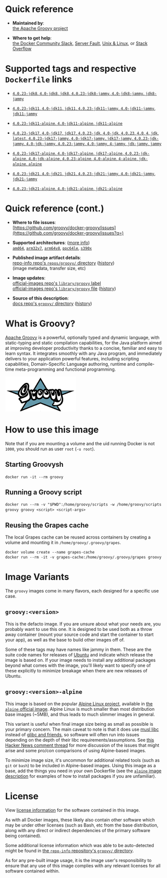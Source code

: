 <!--

********************************************************************************

WARNING:

    DO NOT EDIT "groovy/README.md"

    IT IS AUTO-GENERATED

    (from the other files in "groovy/" combined with a set of templates)

********************************************************************************

-->

# Quick reference

-	**Maintained by**:  
	[the Apache Groovy project](https://github.com/groovy/docker-groovy)

-	**Where to get help**:  
	[the Docker Community Slack](https://dockr.ly/comm-slack), [Server Fault](https://serverfault.com/help/on-topic), [Unix & Linux](https://unix.stackexchange.com/help/on-topic), or [Stack Overflow](https://stackoverflow.com/help/on-topic)

# Supported tags and respective `Dockerfile` links

-	[`4.0.23-jdk8`, `4.0-jdk8`, `jdk8`, `4.0.23-jdk8-jammy`, `4.0-jdk8-jammy`, `jdk8-jammy`](https://github.com/groovy/docker-groovy/blob/e4c0eaf748afa89bb55d796b79d12aeedaa107f7/jdk8/Dockerfile)

-	[`4.0.23-jdk11`, `4.0-jdk11`, `jdk11`, `4.0.23-jdk11-jammy`, `4.0-jdk11-jammy`, `jdk11-jammy`](https://github.com/groovy/docker-groovy/blob/e4c0eaf748afa89bb55d796b79d12aeedaa107f7/jdk11/Dockerfile)

-	[`4.0.23-jdk11-alpine`, `4.0-jdk11-alpine`, `jdk11-alpine`](https://github.com/groovy/docker-groovy/blob/e4c0eaf748afa89bb55d796b79d12aeedaa107f7/jdk11-alpine/Dockerfile)

-	[`4.0.23-jdk17`, `4.0-jdk17`, `jdk17`, `4.0.23-jdk`, `4.0-jdk`, `4.0.23`, `4.0`, `4`, `jdk`, `latest`, `4.0.23-jdk17-jammy`, `4.0-jdk17-jammy`, `jdk17-jammy`, `4.0.23-jdk-jammy`, `4.0-jdk-jammy`, `4.0.23-jammy`, `4.0-jammy`, `4-jammy`, `jdk-jammy`, `jammy`](https://github.com/groovy/docker-groovy/blob/e4c0eaf748afa89bb55d796b79d12aeedaa107f7/jdk17/Dockerfile)

-	[`4.0.23-jdk17-alpine`, `4.0-jdk17-alpine`, `jdk17-alpine`, `4.0.23-jdk-alpine`, `4.0-jdk-alpine`, `4.0.23-alpine`, `4.0-alpine`, `4-alpine`, `jdk-alpine`, `alpine`](https://github.com/groovy/docker-groovy/blob/e4c0eaf748afa89bb55d796b79d12aeedaa107f7/jdk17-alpine/Dockerfile)

-	[`4.0.23-jdk21`, `4.0-jdk21`, `jdk21`, `4.0.23-jdk21-jammy`, `4.0-jdk21-jammy`, `jdk21-jammy`](https://github.com/groovy/docker-groovy/blob/e4c0eaf748afa89bb55d796b79d12aeedaa107f7/jdk21/Dockerfile)

-	[`4.0.23-jdk21-alpine`, `4.0-jdk21-alpine`, `jdk21-alpine`](https://github.com/groovy/docker-groovy/blob/e4c0eaf748afa89bb55d796b79d12aeedaa107f7/jdk21-alpine/Dockerfile)

# Quick reference (cont.)

-	**Where to file issues**:  
	[https://github.com/groovy/docker-groovy/issues](https://github.com/groovy/docker-groovy/issues?q=)

-	**Supported architectures**: ([more info](https://github.com/docker-library/official-images#architectures-other-than-amd64))  
	[`amd64`](https://hub.docker.com/r/amd64/groovy/), [`arm32v7`](https://hub.docker.com/r/arm32v7/groovy/), [`arm64v8`](https://hub.docker.com/r/arm64v8/groovy/), [`ppc64le`](https://hub.docker.com/r/ppc64le/groovy/), [`s390x`](https://hub.docker.com/r/s390x/groovy/)

-	**Published image artifact details**:  
	[repo-info repo's `repos/groovy/` directory](https://github.com/docker-library/repo-info/blob/master/repos/groovy) ([history](https://github.com/docker-library/repo-info/commits/master/repos/groovy))  
	(image metadata, transfer size, etc)

-	**Image updates**:  
	[official-images repo's `library/groovy` label](https://github.com/docker-library/official-images/issues?q=label%3Alibrary%2Fgroovy)  
	[official-images repo's `library/groovy` file](https://github.com/docker-library/official-images/blob/master/library/groovy) ([history](https://github.com/docker-library/official-images/commits/master/library/groovy))

-	**Source of this description**:  
	[docs repo's `groovy/` directory](https://github.com/docker-library/docs/tree/master/groovy) ([history](https://github.com/docker-library/docs/commits/master/groovy))

# What is Groovy?

[Apache Groovy](http://groovy-lang.org/) is a powerful, optionally typed and dynamic language, with static-typing and static compilation capabilities, for the Java platform aimed at improving developer productivity thanks to a concise, familiar and easy to learn syntax. It integrates smoothly with any Java program, and immediately delivers to your application powerful features, including scripting capabilities, Domain-Specific Language authoring, runtime and compile-time meta-programming and functional programming.

![logo](https://raw.githubusercontent.com/docker-library/docs/bb5fc730ed18c45d86425f9fa4265d50cb795ec8/groovy/logo.png)

# How to use this image

Note that if you are mounting a volume and the uid running Docker is not `1000`, you should run as user `root` (`-u root`).

## Starting Groovysh

`docker run -it --rm groovy`

## Running a Groovy script

`docker run --rm -v "$PWD":/home/groovy/scripts -w /home/groovy/scripts groovy groovy <script> <script-args>`

## Reusing the Grapes cache

The local Grapes cache can be reused across containers by creating a volume and mounting it in `/home/groovy/.groovy/grapes`.

```console
docker volume create --name grapes-cache
docker run --rm -it -v grapes-cache:/home/groovy/.groovy/grapes groovy
```

# Image Variants

The `groovy` images come in many flavors, each designed for a specific use case.

## `groovy:<version>`

This is the defacto image. If you are unsure about what your needs are, you probably want to use this one. It is designed to be used both as a throw away container (mount your source code and start the container to start your app), as well as the base to build other images off of.

Some of these tags may have names like jammy in them. These are the suite code names for releases of [Ubuntu](https://wiki.ubuntu.com/Releases) and indicate which release the image is based on. If your image needs to install any additional packages beyond what comes with the image, you'll likely want to specify one of these explicitly to minimize breakage when there are new releases of Ubuntu.

## `groovy:<version>-alpine`

This image is based on the popular [Alpine Linux project](https://alpinelinux.org), available in [the `alpine` official image](https://hub.docker.com/_/alpine). Alpine Linux is much smaller than most distribution base images (~5MB), and thus leads to much slimmer images in general.

This variant is useful when final image size being as small as possible is your primary concern. The main caveat to note is that it does use [musl libc](https://musl.libc.org) instead of [glibc and friends](https://www.etalabs.net/compare_libcs.html), so software will often run into issues depending on the depth of their libc requirements/assumptions. See [this Hacker News comment thread](https://news.ycombinator.com/item?id=10782897) for more discussion of the issues that might arise and some pro/con comparisons of using Alpine-based images.

To minimize image size, it's uncommon for additional related tools (such as `git` or `bash`) to be included in Alpine-based images. Using this image as a base, add the things you need in your own Dockerfile (see the [`alpine` image description](https://hub.docker.com/_/alpine/) for examples of how to install packages if you are unfamiliar).

# License

View [license information](http://www.apache.org/licenses/LICENSE-2.0.html) for the software contained in this image.

As with all Docker images, these likely also contain other software which may be under other licenses (such as Bash, etc from the base distribution, along with any direct or indirect dependencies of the primary software being contained).

Some additional license information which was able to be auto-detected might be found in [the `repo-info` repository's `groovy/` directory](https://github.com/docker-library/repo-info/tree/master/repos/groovy).

As for any pre-built image usage, it is the image user's responsibility to ensure that any use of this image complies with any relevant licenses for all software contained within.
